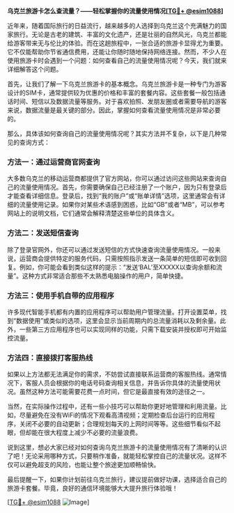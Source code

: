 **乌克兰旅游卡怎么查流量？——轻松掌握你的流量使用情况[[TG💪+ @esim1088](https://t.me/s/esim1088)]**

近年来，随着国际旅行的日益流行，越来越多的人选择到乌克兰这个充满魅力的国家旅行。无论是古老的建筑、丰富的文化遗产，还是壮丽的自然风光，乌克兰都能给游客带来无与伦比的体验。而在这趟旅程中，一张合适的旅游卡显得尤为重要。它不仅能帮助你节省通信费用，还能让你随时随地保持网络连接。然而，不少人在使用旅游卡时会遇到一个问题：如何查看自己的流量使用情况呢？今天，我们就来详细解答这个问题。

首先，让我们了解一下乌克兰旅游卡的基本概念。乌克兰旅游卡是一种专门为游客设计的SIM卡，通常提供较为优惠的价格和丰富的套餐内容。这些套餐一般包括通话时间、短信以及数据流量等服务。对于喜欢拍照、发朋友圈或者需要导航的游客来说，数据流量是最关键的部分。因此，掌握如何查看流量使用情况是非常必要的。

那么，具体该如何查询自己的流量使用情况呢？其实方法并不复杂，以下是几种常见的查询方式：

### 方法一：通过运营商官网查询

大多数乌克兰的移动运营商都提供了官方网站，你可以通过访问这些网站来查询自己的流量使用情况。首先，你需要确保自己已经注册了一个账户，因为只有登录后才能查看详细信息。登录后，找到“我的账户”或“账单详情”选项，这里通常会有详细的流量使用记录。如果你对某些术语感到困惑，比如“GB”或者“MB”，可以参考网站上的说明文档，它们通常会解释清楚这些单位的具体含义。

### 方法二：发送短信查询

除了登录官网外，你还可以通过发送短信的方式快速查询流量使用情况。一般来说，运营商会提供特定的服务代码，只需按照指示发送一条简单的短信即可收到回复。例如，你可能会看到类似这样的提示：“发送‘BAL’至XXXXX以查询余额和流量”。这种方式非常适合那些不太熟悉电脑操作的用户，简单快捷。

### 方法三：使用手机自带的应用程序

许多现代智能手机都有内置的应用程序可以帮助用户管理流量。打开设置菜单，找到“数据使用”或类似的选项，这里会显示当前周期内的总流量消耗以及剩余量。此外，一些第三方应用程序也可以实现同样的功能，只需下载安装并授权即可开始监控流量。

### 方法四：直接拨打客服热线

如果以上方法都无法满足你的需求，不妨尝试直接联系运营商的客服热线。通常情况下，客服人员会根据你的电话号码查询相关信息，并告诉你具体的流量使用状况。虽然这种方法可能需要花费一点时间，但它是最直接有效的途径之一。

当然，在实际操作过程中，还有一些小技巧可以帮助你更好地管理和利用流量。比如，尽量避免在没有WiFi的情况下观看高清视频；定期检查后台运行的应用程序，关闭不必要的自动更新；合理规划每天的上网时间等等。这些细节看似不起眼，但却能在很大程度上减少不必要的流量浪费。

说到这里，想必大家已经对如何查询乌克兰旅游卡的流量使用情况有了清晰的认识了吧！无论采用哪种方式，只要稍作准备，就能轻松掌控自己的流量状况。这样不仅可以避免超支的风险，也能让整个旅途更加顺畅愉快。

最后提醒一下，如果你计划前往乌克兰旅行，建议提前做好功课，选择适合自己的旅游卡套餐。毕竟，良好的通信环境能够大大提升旅行体验哦！

[[TG💪+ @esim1088](https://t.me/s/esim1088) ![Image](https://i.postimg.cc/4NQfJmqS/Snipaste-2025-05-13-00-14-12.png)]